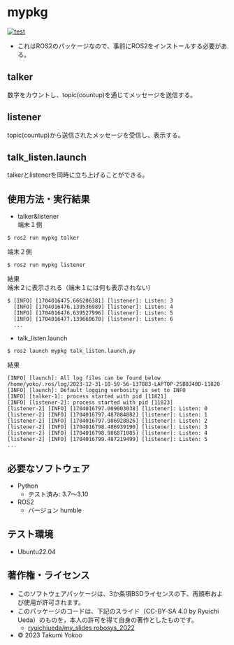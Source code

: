 # mypkg
[![test](https://github.com/yokkotaku/mypkg/actions/workflows/test.yml/badge.svg)](https://github.com/yokkotaku/mypkg/actions/workflows/test.yml)
* これはROS2のパッケージなので、事前にROS2をインストールする必要がある。

## talker
数字をカウントし、topic(countup)を通じてメッセージを送信する。

## listener
topic(countup)から送信されたメッセージを受信し、表示する。

## talk_listen.launch
talkerとlistenerを同時に立ち上げることができる。

## 使用方法・実行結果
* talker&listener  
端末１側
```
$ ros2 run mypkg talker
```
端末２側
```
$ ros2 run mypkg listener
```
結果  
端末２に表示される（端末１には何も表示されない）
```
$ [INFO] [1704016475.666206381] [listener]: Listen: 3
  [INFO] [1704016476.139536989] [listener]: Listen: 4
  [INFO] [1704016476.639527996] [listener]: Listen: 5
  [INFO] [1704016477.139660670] [listener]: Listen: 6
  ...
```
* talk_listen.launch
```
$ ros2 launch mypkg talk_listen.launch.py
```
結果
```
[INFO] [launch]: All log files can be found below /home/yoko/.ros/log/2023-12-31-18-59-56-137883-LAPTOP-2SB8J40D-11820
[INFO] [launch]: Default logging verbosity is set to INFO
[INFO] [talker-1]: process started with pid [11821]
[INFO] [listener-2]: process started with pid [11823]
[listener-2] [INFO] [1704016797.009003038] [listener]: Listen: 0
[listener-2] [INFO] [1704016797.487084882] [listener]: Listen: 1
[listener-2] [INFO] [1704016797.986928826] [listener]: Listen: 2
[listener-2] [INFO] [1704016798.486939190] [listener]: Listen: 3
[listener-2] [INFO] [1704016798.986871085] [listener]: Listen: 4
[listener-2] [INFO] [1704016799.487219499] [listener]: Listen: 5
...
```

## 必要なソフトウェア
* Python
  * テスト済み: 3.7〜3.10
* ROS2
  * バージョン humble

## テスト環境
* Ubuntu22.04

## 著作権・ライセンス
* このソフトウェアパッケージは、3か条項BSDライセンスの下、再頒布および使用が許可されます。
* このパッケージのコードは、下記のスライド（CC-BY-SA 4.0 by Ryuichi Ueda）のものを，本人の許可を得て自身の著作としたものです。
	* [ryuichiueda/my_slides robosys_2022](https://github.com/ryuichiueda/my_slides/tree/master/robosys_2022)
* © 2023 Takumi Yokoo
